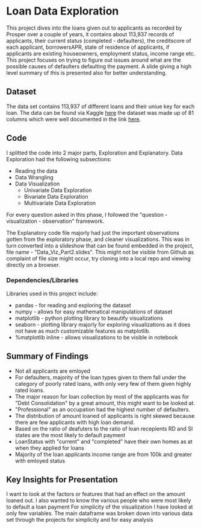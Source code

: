 # Loan Data Exploration

This project dives into the loans given out to applicants as recorded by Prosper over a couple of years, it contains about 113,937 records of applicants, their current status (completed - defaulters), the creditscore of each applicant, borrowersAPR, state of residence of applicants, if applicants are existing houseowners, employment status, income range etc. This project focuses on trying to figure out issues around what are the possible causes of defaulters defaulting the payment. A slide giving a high level summary of this is presented also for better understanding.

## Dataset

The data set contains 113,937 of different loans and their uniue key for each loan. The data can be found via Kaggle [here](https://www.kaggle.com/datasets/shikhar07/prosper-loan-data)
the dataset was made up of 81 columns which were well documented in the link [here](https://docs.google.com/spreadsheets/d/1gDyi_L4UvIrLTEC6Wri5nbaMmkGmLQBk-Yx3z0XDEtI/edit#gid=0).

## Code

I splitted the code into 2 major parts, Exploration and Explanatory. Data Exploration had the following subsections:

- Reading the data
- Data Wrangling
- Data Visualization 
  - Univariate Data Exploration
  - Bivariate Data Exploration
  - Multivariate Data Exploration 

For every question asked in this phase, I followed the "question - visualization - observation" framework.

The Explanatory code file majorly had just the important observations gotten from the exploratory phase, and cleaner visualizations. This was in turn converted into a slideshow that can be found embedded in the project, file name - "Data_Viz_Part2.slides". This might not be visible from Github as complaint of file size might occur, try cloning into a local repo and viewing directly on a browser.

### Dependencies/Libraries

Libraries used in this project include:

- pandas - for reading and exploring the dataset 
- numpy - allows for easy mathematical manipulations of dataset
- matplotlib - python plotting library to beautify visualizations
- seaborn - plotting library majorly for exploring visualizations as it does not have as much customizable features as matplotlib.
- %matplotlib inline - allows visualizations to be visible in notebook

## Summary of Findings

- Not all applicants are emloyed
- For defaulters, majority of the loan types given to them fall under the category of poorly rated loans, with only very few of them given highly rated loans.
- The major reason for loan collection by most of the applicants was for "Debt Consolidation" by a great amount, this might want to be looked at.
- "Professional" as an occupation had the highest number of defaulters.
- The distribution of amount loaned of applicants is right skewed because there are few applicants with high loan demand.
- Based on the ratio of deafuters to the ratio of loan recepients RD and SI states are the most likely to     default payment
- LoanStatus with "current" and "completed" have their own homes as at when they applied for loans
- Majority of the loan applicants income range are from 100k and greater with emloyed status



## Key Insights for Presentation

I want to look at the factors or features that had an effect on the amount loaned out. I also wanted to know the various people who were most likely to default a loan payment
For simplicity of the visualization I have looked at only few variables. The main dataframe was broken down into various data set through the projects for simplicity and for easy analysis
